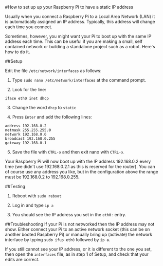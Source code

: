 #How to set up up your Raspberry Pi to have a static IP address

Usually when you connect a Raspberry Pi to a Local Area Network (LAN) it is automatically assigned an IP address. Typically, this address will change each time you connect.

 Sometimes, however, you might want your Pi to boot up with the same IP address each time. This can be useful if you are making a small, self contained network or building a standalone project such as a robot. Here's how to do it.

##Setup

Edit the file `/etc/network/interfaces` as follows: 

1. Type `sudo nano /etc/network/interfaces` at the command prompt.

2. Look for the line:
```
iface eth0 inet dhcp
```
3. Change the word `dhcp` to `static`

4. Press `Enter` and add the following lines:


```
address 192.168.0.2
netmask 255.255.255.0
network 192.168.0.0
broadcast 192.168.0.255
gateway 192.168.0.1
```

5. Save the file with `CTRL-o` and then exit nano with `CTRL-x`.

Your Raspberry Pi will now boot up with the IP address 192.168.0.2 every time (we didn't use 192.168.0.2.1 as this is reserved for the router). You can of course use any address you like, but in the configuration above the range must be 192.168.0.2 to 192.168.0.255.

##Testing

1. Reboot with `sudo reboot`

2. Log in and type `ip a`

3. You should see the IP address you set in the `eth0:` entry.

##Troubleshooting
If your Pi is not networked then the IP address may not show. Either connect your Pi to an active network socket (this can be on another booted Raspberry Pi) or manually bring up (activate) the network interface by typing `sudo ifup eth0` followed by `ip a`.

If you still cannot see your IP address, or it is different to the one you set, then open the `interfaces` file, as in step 1 of Setup, and check that your edits are correct.



